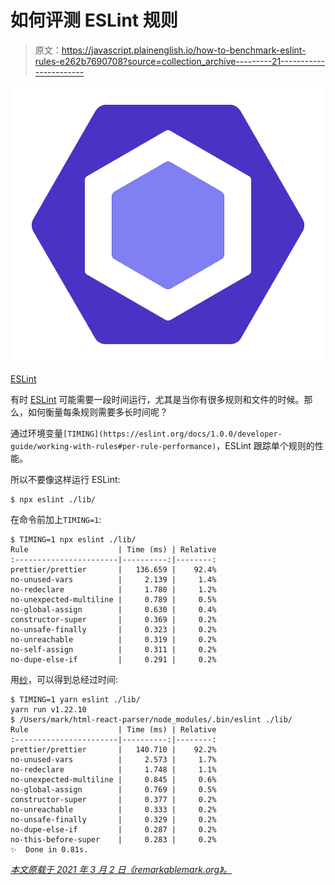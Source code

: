 # 如何评测 ESLint 规则

> 原文：<https://javascript.plainenglish.io/how-to-benchmark-eslint-rules-e262b7690708?source=collection_archive---------21----------------------->

![](img/1b7cb9df9fcfbe00b22410535e172487.png)

[ESLint](https://b.remarkabl.org/306x1A3)

有时 [ESLint](https://eslint.org/) 可能需要一段时间运行，尤其是当你有很多规则和文件的时候。那么，如何衡量每条规则需要多长时间呢？

通过环境变量`[TIMING](https://eslint.org/docs/1.0.0/developer-guide/working-with-rules#per-rule-performance)`，ESLint 跟踪单个规则的性能。

所以不要像这样运行 ESLint:

```
$ npx eslint ./lib/
```

在命令前加上`TIMING=1`:

```
$ TIMING=1 npx eslint ./lib/
Rule                    | Time (ms) | Relative
:-----------------------|----------:|--------:
prettier/prettier       |   136.659 |    92.4%
no-unused-vars          |     2.139 |     1.4%
no-redeclare            |     1.780 |     1.2%
no-unexpected-multiline |     0.789 |     0.5%
no-global-assign        |     0.630 |     0.4%
constructor-super       |     0.369 |     0.2%
no-unsafe-finally       |     0.323 |     0.2%
no-unreachable          |     0.319 |     0.2%
no-self-assign          |     0.311 |     0.2%
no-dupe-else-if         |     0.291 |     0.2%
```

用[纱](https://yarnpkg.com/)，可以得到总经过时间:

```
$ TIMING=1 yarn eslint ./lib/
yarn run v1.22.10
$ /Users/mark/html-react-parser/node_modules/.bin/eslint ./lib/
Rule                    | Time (ms) | Relative
:-----------------------|----------:|--------:
prettier/prettier       |   140.710 |    92.2%
no-unused-vars          |     2.573 |     1.7%
no-redeclare            |     1.748 |     1.1%
no-unexpected-multiline |     0.845 |     0.6%
no-global-assign        |     0.769 |     0.5%
constructor-super       |     0.377 |     0.2%
no-unreachable          |     0.333 |     0.2%
no-unsafe-finally       |     0.329 |     0.2%
no-dupe-else-if         |     0.287 |     0.2%
no-this-before-super    |     0.283 |     0.2%
✨  Done in 0.81s.
```

[*本文原载于 2021 年 3 月 2 日《remarkablemark.org》。*](https://b.remarkabl.org/304qFBl)